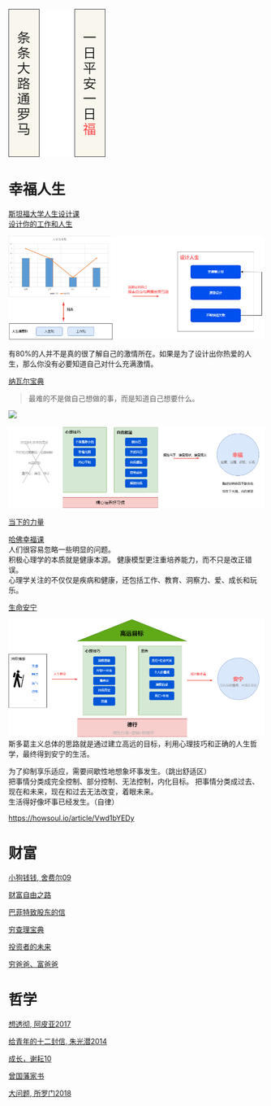 ![](image/happy.drawio.png)
  

# 幸福人生
[斯坦福大学人生设计课](https://book.douban.com/subject/27601926/)   
[设计你的工作和人生](https://book.douban.com/subject/35578313/)

![](image/design-life.drawio.png)

有80%的人并不是真的很了解自己的激情所在。如果是为了设计出你热爱的人生，那么你没有必要知道自己对什么充满激情。  


[纳瓦尔宝典](https://book.douban.com/subject/35876121/)  

> 最难的不是做自己想做的事，而是知道自己想要什么。

![](https://img2022.cnblogs.com/blog/575577/202206/575577-20220615215712410-1476070724.png)

![](image/happy2.drawio.png)

[当下的力量]()

[哈佛幸福课]()  
人们很容易忽略一些明显的问题。  
积极心理学的本质就是健康本源。
健康模型更注重培养能力，而不只是改正错误。  
心理学关注的不仅仅是疾病和健康，还包括工作、教育、洞察力、爱、成长和玩乐。  

[生命安宁](https://book.douban.com/subject/24732489/)  

![](image/stoic.drawio.png)
斯多葛主义总体的思路就是通过建立高远的目标，利用心理技巧和正确的人生哲学，最终得到安宁的生活。  
  
为了抑制享乐适应，需要间歇性地想象坏事发生。（跳出舒适区）  
把事情分类成完全控制、部分控制、无法控制，内化目标。
把事情分类成过去、现在和未来，现在和过去无法改变，着眼未来。  
生活得好像坏事已经发生。（自律）

https://howsoul.io/article/Vwd1bYEDy

# 财富
[小狗钱钱, 舍费尔09](https://book.douban.com/subject/3576486/)

[财富自由之路](https://book.douban.com/subject/27094706/)

[巴菲特致股东的信](https://book.douban.com/subject/30164963/)

[穷查理宝典](https://book.douban.com/subject/4208757/)

[投资者的未来](https://book.douban.com/subject/30313572/)

[穷爸爸、富爸爸](https://book.douban.com/subject/1033778/)

# 哲学

[想透彻, 阿皮亚2017](https://book.douban.com/subject/27167590/)

[给青年的十二封信, 朱光潜2014](https://book.douban.com/subject/26253561/)

[成长，谢耘10](https://book.douban.com/subject/4812990/)

[曾国藩家书](https://book.douban.com/subject/26826152/)

[大问题, 所罗门2018](https://book.douban.com/subject/30176572/)